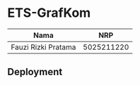 # ETS-GrafKom


| **Nama** | **NRP** | 
| ------------- | --------- |
| Fauzi Rizki Pratama  | 5025211220 | 

## Deployment 

